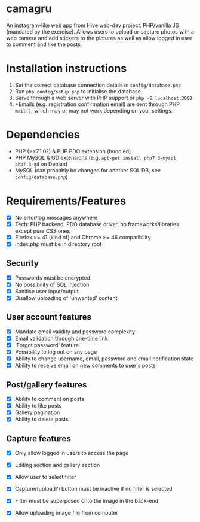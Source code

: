 # camagru

An instagram-like web app from Hive web-dev project. 
PHP/vanilla JS (mandated by the exercise). 
Allows users to upload or capture photos with a web camera and add stickers to the pictures as well as allow logged in user to comment and like the posts.


# Installation instructions
1. Set the correct database connection details in `config/database.php`
2. Run `php config/setup.php` to initialise the database.
3. Serve through a web server with PHP support or `php -S localhost:3000`
4. *Emails (e.g. registration confirmation email) are sent through PHP `mail()`, which may or may not work depending on your settings. 

# Dependencies
* PHP (>=7.1.0?) & PHP PDO extension (bundled)
* PHP MySQL & GD extensions (e.g. `apt-get install php7.3-mysql php7.3-gd` on Debian)
* MySQL (can probably be changed for another SQL DB, see `config/database.php`)

# Requirements/Features
- [x] No error/log messages anywhere
- [x] Tech: PHP backend, PDO database driver, no frameworks/libraries except pure CSS ones
- [x] Firefox >= 41 (kind of) and Chrome >= 46 compatibility
- [x] index.php must be in directory root

## Security
- [x] Passwords must be encrypted
- [x] No possibility of SQL injection
- [x] Sanitise user input/output
- [x] Disallow uploading of 'unwanted' content

## User account features
- [x] Mandate email validity and password complexity
- [x] Email validation through one-time link
- [x] 'Forgot password' feature
- [x] Possibility to log out on any page
- [x] Ability to change username, email, password and email notification state
- [x] Ability to receive email on new comments to user's posts

## Post/gallery features
- [x] Ability to comment on posts
- [x] Ability to like posts
- [x] Gallery pagination
- [x] Ability to delete posts

## Capture features
- [x] Only allow logged in users to access the page
- [x] Editing section and gallery section
- [x] Allow user to select filter
- [x] Capture/(upload?) button must be inactive if no filter is selected
- [x] Filter must be superposed onto the image in the back-end
- [x] Allow uploading image file from computer

